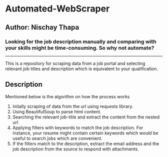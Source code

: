 # Automated-WebScraper

## Author: Nischay Thapa

### Looking for the job description manually and comparing with your skills might be time-consuming. So why not automate?
------------------------------------------------------------------------------------------------------------------------------
This is a repository for scraping data from a job portal and selecting relevant job titles and description which is equivalent to your qualification.

Description
-----------------
Mentioned below is the algorithm on how the process works

1. Initally scraping of data from the url using requests library.
2. Using BeautifulSoup to parse html content.
3. Searching the relevant job-title and extract the content from the nested url
4. Applying filters with keywords to match the job description. For instance, your resume might contain certain keywords which would be        useful to search jobs which are convenient.
5. If the filters match to the description, extract the email address and the job description from the source to respond with attachments.
